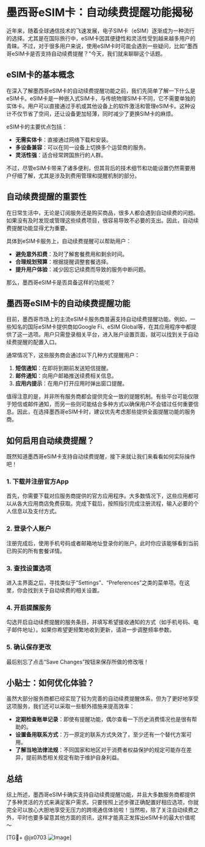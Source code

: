 # 墨西哥eSIM卡：自动续费提醒功能揭秘

近年来，随着全球通信技术的飞速发展，电子SIM卡（eSIM）逐渐成为一种流行的选择。尤其是在国际旅行中，eSIM卡因其便捷性和灵活性受到越来越多用户的青睐。不过，对于很多用户来说，使用eSIM卡时可能会遇到一些疑问，比如“墨西哥eSIM卡是否支持自动续费提醒？”今天，我们就来聊聊这个话题。

## eSIM卡的基本概念

在深入了解墨西哥eSIM卡的自动续费提醒功能之前，我们先简单了解一下什么是eSIM卡。eSIM卡是一种嵌入式SIM卡，与传统物理SIM卡不同，它不需要单独的实体卡。用户可以直接通过手机或其他设备上的软件激活和管理eSIM卡。这种设计不仅节省了空间，还让设备更加轻薄，同时减少了更换SIM卡的麻烦。

eSIM卡的主要优点包括：
- **无需实体卡**：直接通过网络下载和安装。
- **多设备兼容**：可以在同一设备上切换多个运营商的服务。
- **灵活性强**：适合经常跨国旅行的人群。

不过，尽管eSIM卡带来了诸多便利，但其背后的技术细节和功能设置仍然需要用户仔细了解，尤其是涉及到费用管理和提醒机制的部分。

## 自动续费提醒的重要性

在日常生活中，无论是订阅服务还是购买商品，很多人都会遇到自动续费的问题。如果没有及时发现或管理这些续费项目，很容易导致不必要的支出。因此，自动续费提醒功能显得尤为重要。

具体到eSIM卡服务上，自动续费提醒可以帮助用户：
- **避免意外扣费**：及时了解套餐费用和剩余时间。
- **合理规划预算**：根据提醒调整套餐选择。
- **提升用户体验**：减少因忘记续费而导致的服务中断问题。

那么，墨西哥eSIM卡是否具备这样的功能呢？

## 墨西哥eSIM卡的自动续费提醒功能

目前，墨西哥市场上的主流eSIM卡服务商普遍支持自动续费提醒功能。例如，一些知名的国际eSIM卡提供商如Google Fi、eSIM Global等，在其应用程序中都提供了这一选项。用户只需登录相关平台，进入账户设置页面，就可以找到关于自动续费提醒的配置入口。

通常情况下，这些服务商会通过以下几种方式提醒用户：
1. **短信通知**：在即将到期前发送短信提醒。
2. **邮件通知**：向用户邮箱推送续费相关信息。
3. **应用内提示**：在用户打开应用时弹出窗口提醒。

值得注意的是，并非所有服务商都会提供完全一致的提醒机制。有些平台可能仅限于短信或邮件通知，而另一些则可能结合多种方式以确保用户不会错过任何重要信息。因此，在选择墨西哥eSIM卡时，建议优先考虑那些提供全面提醒功能的服务商。

## 如何启用自动续费提醒？

既然知道墨西哥eSIM卡支持自动续费提醒，接下来就让我们来看看如何实际操作吧！

### 1. 下载并注册官方App
首先，你需要下载对应服务商提供的官方应用程序。大多数情况下，这些应用都可以从各大应用商店免费获取。完成下载后，按照指引完成注册流程，输入必要的个人信息以及支付方式。

### 2. 登录个人账户
注册完成后，使用手机号码或者邮箱地址登录你的账户。此时你应该能够看到当前已购买的所有套餐详情。

### 3. 查找设置选项
进入主界面之后，寻找类似于“Settings”、“Preferences”之类的菜单项。在这里，你会找到关于自动续费的相关设置。

### 4. 开启提醒服务
勾选开启自动续费提醒的服务条目，并填写希望接收通知的方式（如手机号码、电子邮件地址）。如果你希望更频繁地收到更新，请进一步调整频率参数。

### 5. 确认保存更改
最后别忘了点击“Save Changes”按钮来保存所做的修改哦！

## 小贴士：如何优化体验？

虽然大部分服务商都已经实现了较为完善的自动续费提醒体系，但为了更好地享受这项服务，我们还可以采取一些额外措施来提高效率：

- **定期检查账单记录**：即使有提醒功能，偶尔查看一下历史消费情况也是很有帮助的。
- **设置备用联系方式**：万一原定的联系方式失效了，至少还有一个替代方案可用。
- **了解当地法律法规**：不同国家和地区对于消费者权益保护的规定可能存在差异，提前熟悉相关规定有助于维护自身利益。

## 总结

综上所述，墨西哥eSIM卡确实支持自动续费提醒功能，并且大多数服务商都提供了多种灵活的方式来满足客户需求。只要按照上述步骤正确配置好相应选项，你就完全可以放心大胆地享受无压力的跨境通信体验啦！当然啦，除了关注自动续费之外，平时也要多留意其他方面的资讯，这样才能真正发挥出eSIM卡的最大价值呢～

[TG💪+ @jx0703 ![Image](https://github.com/user-attachments/assets/dbca1d08-cadb-493c-b0ec-ad6f7a83f270)]